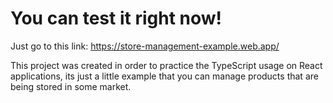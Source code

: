 # You can test it right now!
Just go to this link: https://store-management-example.web.app/

This project was created in order to practice the TypeScript usage on React applications, its just a little example that you can manage products that are being stored in some market.
